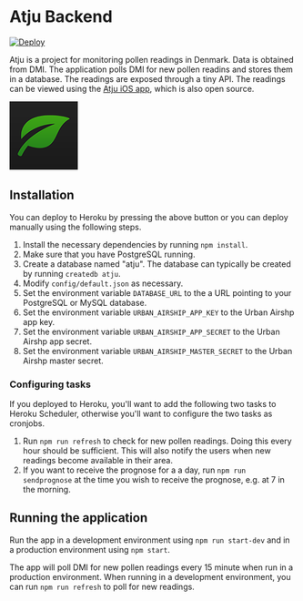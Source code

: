 # Atju Backend

[![Deploy](https://www.herokucdn.com/deploy/button.svg)](https://heroku.com/deploy)

Atju is a project for monitoring pollen readings in Denmark. Data is obtained from DMI. The application polls DMI for new pollen readins and stores them in a database. The readings are exposed through a tiny API. The readings can be viewed using the [Atju iOS app](https://github.com/simonbs/atju), which is also open source.

![](https://raw.githubusercontent.com/simonbs/atju-backend/master/icon.png)

## Installation

You can deploy to Heroku by pressing the above button or you can deploy manually using the following steps.

1. Install the necessary dependencies by running `npm install`.
2. Make sure that you have PostgreSQL running. 
3. Create a database named "atju". The database can typically be created by running `createdb atju`.
4. Modify `config/default.json` as necessary.
5. Set the environment variable `DATABASE_URL` to the a URL pointing to your PostgreSQL or MySQL database.
6. Set the environment variable `URBAN_AIRSHIP_APP_KEY` to the Urban Airshp app key.
6. Set the environment variable `URBAN_AIRSHIP_APP_SECRET` to the Urban Airshp app secret.
6. Set the environment variable `URBAN_AIRSHIP_MASTER_SECRET` to the Urban Airshp master secret.

### Configuring tasks

If you deployed to Heroku, you'll want to add the following two tasks to Heroku Scheduler, otherwise you'll want to configure the two tasks as cronjobs.

1. Run `npm run refresh` to check for new pollen readings. Doing this every hour should be sufficient. This will also notify the users when new readings become available in their area.
2. If you want to receive the prognose for a a day, run `npm run sendprognose` at the time you wish to receive the prognose, e.g. at 7 in the morning.

## Running the application

Run the app in a development environment using `npm run start-dev` and in a production environment using `npm start`.

The app will poll DMI for new pollen readings every 15 minute when run in a production environment. When running in a development environment, you can run `npm run refresh` to poll for new readings.

